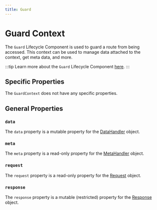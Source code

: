 ```yaml
---
title: Guard
---
```


# Guard Context

The `Guard` Lifecycle Component is used to guard a route from being accessed. This context can be used to manage data attached to the context, get meta data, and more.

:::tip
Learn more about the `Guard` Lifecycle Component [here][guards].
:::

## Specific Properties

The `GuardContext` does not have any specific properties.

## General Properties

### `data`

The `data` property is a mutable property for the [DataHandler][data_handler] object.

### `meta`

The `meta` property is a read-only property for the [MetaHandler][meta_handler] object.

### `request`

The `request` property is a read-only property for the [Request][request] object.

### `response`

The `response` property is a mutable (restricted) property for the [Response][response] object.

[guards]: ../lifecycle-components/3-guards.md
[data_handler]: ./core/data_handler.md
[meta_handler]: ./core/meta_handler.md
[request]: ../request/index.md
[response]: ../response/index.md
